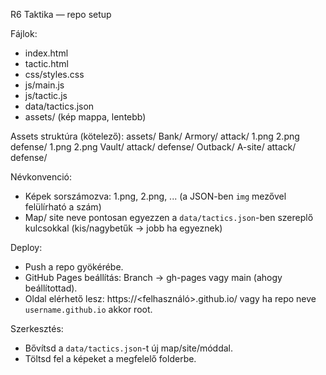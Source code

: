 R6 Taktika — repo setup

Fájlok:
- index.html
- tactic.html
- css/styles.css
- js/main.js
- js/tactic.js
- data/tactics.json
- assets/ (kép mappa, lentebb)

Assets struktúra (kötelező):
assets/
  Bank/
    Armory/
      attack/
        1.png
        2.png
      defense/
        1.png
        2.png
    Vault/
      attack/
      defense/
  Outback/
    A-site/
      attack/
      defense/

Névkonvenció:
- Képek sorszámozva: 1.png, 2.png, ... (a JSON-ben `img` mezővel felülírható a szám)
- Map/ site neve pontosan egyezzen a `data/tactics.json`-ben szereplő kulcsokkal (kis/nagybetűk -> jobb ha egyeznek)

Deploy:
- Push a repo gyökérébe.
- GitHub Pages beállítás: Branch -> gh-pages vagy main (ahogy beállítottad).
- Oldal elérhető lesz: https://<felhasználó>.github.io/<repo> vagy ha repo neve `username.github.io` akkor root.

Szerkesztés:
- Bővítsd a `data/tactics.json`-t új map/site/móddal.
- Töltsd fel a képeket a megfelelő folderbe.
